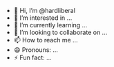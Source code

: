 - 👋 Hi, I’m @hardliberal
- 👀 I’m interested in ...
- 🌱 I’m currently learning ...
- 💞️ I’m looking to collaborate on ...
- 📫 How to reach me ...
- 😄 Pronouns: ...
- ⚡ Fun fact: ...

<!---
hardliberal/hardliberal is a ✨ special ✨ repository because its `README.md` (this file) appears on your GitHub profile.
You can click the Preview link to take a look at your changes.
--->
